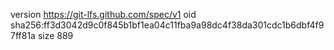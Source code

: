 version https://git-lfs.github.com/spec/v1
oid sha256:ff3d3042d9c0f845b1bf1ea04c11fba9a98dc4f38da301cdc1b6dbf4f97ff81a
size 889
